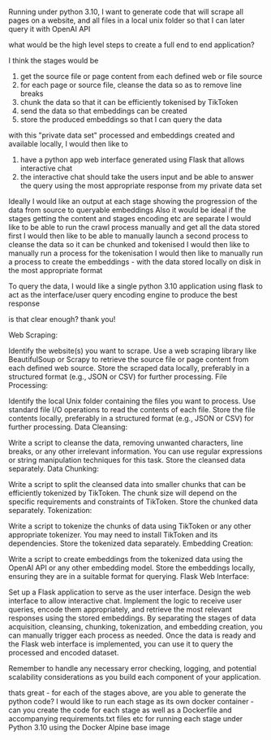 Running under python 3.10, I want to generate code that will scrape all pages on a website, and all files in a local unix folder so that I can later query it with OpenAI API

what would be the high level steps to create a full end to end application?

I think the stages would be 

1. get the source file or page content from each defined web or file source 
2. for each page or source file, cleanse the data so as to remove line breaks
3. chunk the data so that it can be efficiently tokenised by TikToken
4. send the data so that embeddings can be created 
5. store the produced embeddings so that I can query the data 

with this "private data set" processed and embeddings created and available locally, I would then like to 

1. have a python app web interface generated using Flask that allows interactive chat
2. the interactive chat should take the users input and be able to answer the query using the most appropriate response from my private data set

Ideally I would like an output at each stage showing the progression of the data from source to queryable embeddings
Also it would be ideal if the stages getting the content and stages encoding etc are separate 
I would like to be able to run the crawl process manually and get all the data stored first
I would then like to be able to manually launch a second process to cleanse the data so it can be chunked and tokenised
I would then like to manually run a process for the tokenisation 
I would then like to manually run a process to create the embeddings - with the data stored locally on disk in the most appropriate format

To query the data, I would like a single python 3.10 application using flask to act as the interface/user query encoding engine to produce the best response 

is that clear enough? thank you!


Web Scraping:

Identify the website(s) you want to scrape.
Use a web scraping library like BeautifulSoup or Scrapy to retrieve the source file or page content from each defined web source.
Store the scraped data locally, preferably in a structured format (e.g., JSON or CSV) for further processing.
File Processing:

Identify the local Unix folder containing the files you want to process.
Use standard file I/O operations to read the contents of each file.
Store the file contents locally, preferably in a structured format (e.g., JSON or CSV) for further processing.
Data Cleansing:

Write a script to cleanse the data, removing unwanted characters, line breaks, or any other irrelevant information. You can use regular expressions or string manipulation techniques for this task.
Store the cleansed data separately.
Data Chunking:

Write a script to split the cleansed data into smaller chunks that can be efficiently tokenized by TikToken. The chunk size will depend on the specific requirements and constraints of TikToken.
Store the chunked data separately.
Tokenization:

Write a script to tokenize the chunks of data using TikToken or any other appropriate tokenizer. You may need to install TikToken and its dependencies.
Store the tokenized data separately.
Embedding Creation:

Write a script to create embeddings from the tokenized data using the OpenAI API or any other embedding model.
Store the embeddings locally, ensuring they are in a suitable format for querying.
Flask Web Interface:

Set up a Flask application to serve as the user interface.
Design the web interface to allow interactive chat.
Implement the logic to receive user queries, encode them appropriately, and retrieve the most relevant responses using the stored embeddings.
By separating the stages of data acquisition, cleansing, chunking, tokenization, and embedding creation, you can manually trigger each process as needed. Once the data is ready and the Flask web interface is implemented, you can use it to query the processed and encoded dataset.

Remember to handle any necessary error checking, logging, and potential scalability considerations as you build each component of your application.



thats great - for each of the stages above, are you able to generate the python code? I would like to run  each stage as its own docker container - can you create the code for each stage as well as a Dockerfile and accompanying requirements.txt files etc for running each stage under Python 3.10 using the Docker Alpine base image 